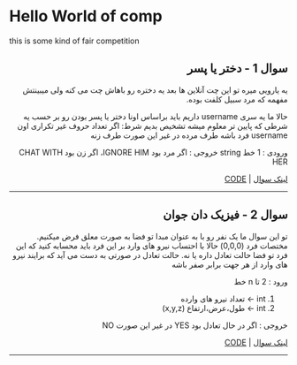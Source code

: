 # Hello World of comp

this is some kind of fair competition


<div dir="rtl" id="236A">

## سوال 1 - دختر یا پسر
یه یارویی میره تو این چت آنلاین ها بعد یه دختره رو باهاش چت می کنه ولی میبینتش مفهمه که مرد سبیل کلفت بوده.

حالا ما یه سری username داریم باید براساس اونا دختر یا پسر بودن رو بر حسب یه شرطی که پایین تر معلوم میشه تشخیص بدیم
شرط: اگر تعداد حروف غیر تکراری اون username فرد باشه طرف مرده در غیر این صورت طرف زنه

ورودی : 1 خط string
خروجی : اگر مرد بود IGNORE HIM، اگر زن بود CHAT WITH HER

[لینک سوال](http://codeforces.com/problemset/problem/236/A) | 
[CODE](/236A/main.c)

</div>

* * *

<div dir="rtl" id="69A">

## سوال 2 - فیزیک دان جوان
تو این سوال ما یک نفر رو با به عنوان مبدا تو فضا به صورت معلق فرض میکنیم. مختصات فرد (0,0,0)
حالا با احتساب نیرو های وارد بر این فرد باید محسابه کنید که این فرد تو فضا حالت تعادل داره یا نه.
حالت تعادل در صورتی به دست می آید که برایند نیرو های وارد از هر جهت برابر صفر باشه

ورود : 2 تا n خط
1. int -> تعداد نیرو های وارده
2. int -> طول،عرض،ارتفاع (x,y,z)

خروجی : اگر در حال تعادل بود YES در غیر این صورت NO

[لینک سوال](http://codeforces.com/problemset/problem/69/A) | 
[CODE](/69A/main.c)

</div>

* * *
